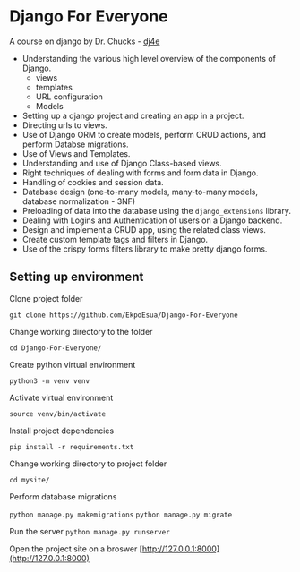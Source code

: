 # Django For Everyone
A course on django by Dr. Chucks - [dj4e](https://dj4e.com)

* Understanding the various high level overview of the components of Django.
    * views
    * templates
    * URL configuration
    * Models
* Setting up a django project and creating an app in a project.
* Directing urls to views.
* Use of Django ORM to create models, perform CRUD actions, and perform Databse migrations.
* Use of Views and Templates.
* Understanding and use of Django Class-based views.
* Right techniques of dealing with forms and form data in Django.
* Handling of cookies and session data.
* Database design (one-to-many models, many-to-many models, database normalization - 3NF)
* Preloading of data into the database using the `django_extensions` library.
* Dealing with Logins and Authentication of users on a Django backend.
* Design and implement a CRUD app, using the related class views.
* Create custom template tags and filters in Django.
* Use of the crispy forms filters library to make pretty django forms.



## Setting up environment

Clone project folder

`git clone https://github.com/EkpoEsua/Django-For-Everyone`

Change working directory to the folder

`cd Django-For-Everyone/`

Create python virtual environment

`python3 -m venv venv`

Activate virtual environment

`source venv/bin/activate`

Install project dependencies

`pip install -r requirements.txt`

Change working directory to project folder

`cd mysite/`

Perform database migrations

`python manage.py makemigrations`
`python manage.py migrate`

Run the server
`python manage.py runserver`

Open the project site on a broswer [http://127.0.0.1:8000](http://127.0.0.1:8000)